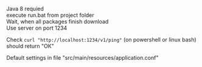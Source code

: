 Java 8 requied <br>
execute run.bat from project folder<br>
Wait, when all packages finish download<br>
Use server on port 1234<br>

Check 
`curl "http://localhost:1234/v1/ping"` (on powershell or linux bash) should return "ОК"

Default settings in file "src/main/resources/application.conf"